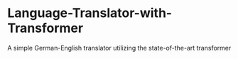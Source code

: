 # Language-Translator-with-Transformer
A simple German-English translator utilizing the state-of-the-art transformer
